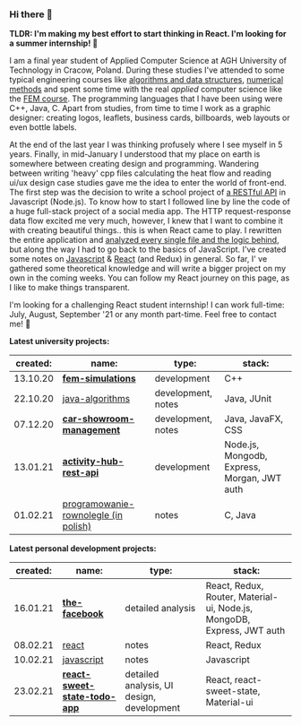 <link href="readme_style.css" rel="stylesheet"></link>

### Hi there 👋

**TLDR: I'm making my best effort to start thinking in React. I'm looking for a summer internship! 👀**

I am a final year student of Applied Computer Science at AGH University of Technology in Cracow, Poland. During these studies I've attended to some typical engineering courses like [algorithms and data structures](https://github.com/gregwell/algorithms-and-data-structures), [numerical methods](https://github.com/gregwell/numerical-methods/tree/master/NumericalMethods3/NumericalMethods3) and spent some time with the real *applied* computer science like the [FEM course](https://github.com/gregwell/fem-simulations). The programming languages that I have been using were C++, Java, C. Apart from studies, from time to time I work as a graphic designer: creating logos, leaflets, business cards, billboards, web layouts or even bottle labels.

At the end of the last year I was thinking profusely where I see myself in 5 years. Finally, in mid-January I understood that my place on earth is somewhere between creating design and programming. Wandering between writing 'heavy' cpp files calculating the heat flow and reading ui/ux design case studies gave me the idea to enter the world of front-end. The first step was the decision to write a school project of [a RESTful API](https://github.com/gregwell/activity-hub) in Javascript (Node.js). To know how to start I followed line by line the code of a huge full-stack project of a social media app. The HTTP request-response data flow excited me very much, however, I knew that I want to combine it with creating beautiful things.. this is when React came to play. I rewritten the entire application and [analyzed every single file and the logic behind](https://github.com/gregwell/the-facebook), but along the way I had to go back to the basics of JavaScript. I've created some notes on [Javascript](https://github.com/gregwell/university-notes/blob/main/english/javascript/javascript.md) & [React](https://github.com/gregwell/university-notes/blob/main/english/javascript/react.md) (and Redux) in general. So far, I' ve gathered some theoretical knowledge and will write a bigger project on my own in the coming weeks. You can follow my React journey on this page, as I like to make things transparent.

I'm looking for a challenging React student internship! I can work full-time: July, August, September '21 or any month part-time. Feel free to contact me! 💬

<div class="divtable">
<p><strong>Latest university projects:</strong></p>
<table>
   <thead>
      <tr>
         <th>created:</th>
         <th>name:</th>
         <th>type:</th>
         <th>stack:</th>
      </tr>
   </thead>
   <tbody>
      <tr class="featuredtr">
         <td>13.10.20</td>
         <td><strong><a href="https://github.com/gregwell/fem-simulations">fem-simulations</a></strong></td>
         <td>development</td>
         <td>C++</td>
      </tr>
      <tr>
         <td>22.10.20</td>
         <td><a href="https://github.com/gregwell/java-algorithms">java-algorithms</a></td>
         <td>development, notes</td>
         <td>Java, JUnit</td>
      </tr>
      <tr>
         <td>07.12.20</td>
         <td><strong><a href="https://github.com/gregwell/car-showroom-management">car-showroom-management</a></strong></td>
         <td>development, notes</td>
         <td>Java, JavaFX, CSS</td>
      </tr>
      <tr>
         <td>13.01.21</td>
         <td><strong><a href="https://github.com/gregwell/activity-hub-rest-api">activity-hub-rest-api</a></strong></td>
         <td>development</td>
         <td>Node.js, Mongodb, Express, Morgan, JWT auth</td>
      </tr>
      <tr>
         <td>01.02.21</td>
         <td><a href="https://github.com/gregwell/university-notes/blob/main/polish/programowanie-rownolegle.md">programowanie-rownolegle (in polish)</a></td>
         <td>notes</td>
         <td>C, Java</td>
      </tr>
   </tbody>
</table>
<p><strong>Latest personal development projects:</strong></p>
<table>
   <thead>
      <tr>
         <th>created:</th>
         <th>name:</th>
         <th>type:</th>
         <th>stack:</th>
      </tr>
   </thead>
   <tbody>
      <tr>
         <td>16.01.21</td>
         <td><strong><a href="https://github.com/gregwell/the-facebook">the-facebook</a></strong></td>
         <td>detailed analysis</td>
         <td>React, Redux, Router, Material-ui, Node.js, MongoDB, Express, JWT auth</td>
      </tr>
      <tr>
         <td>08.02.21</td>
         <td><a href="https://github.com/gregwell/university-notes/blob/main/english/javascript/react.md">react</a></td>
         <td>notes</td>
         <td>React, Redux</td>
      </tr>
      <tr>
         <td>10.02.21</td>
         <td><a href="https://github.com/gregwell/university-notes/blob/main/english/javascript/javascript.md">javascript</a></td>
         <td>notes</td>
         <td>Javascript</td>
      </tr>
      <tr>
         <td>23.02.21</td>
         <td><strong><a href="https://github.com/gregwell/react-sweet-state-todo-app">react-sweet-state-todo-app</a></strong></td>
         <td>detailed analysis, UI design, development</td>
         <td>React, react-sweet-state, Material-ui</td>
      </tr>
   </tbody>
</table>
</div>

<!--
**gregwell/gregwell** is a ✨ _special_ ✨ repository because its `README.md` (this file) appears on your GitHub profile.

Here are some ideas to get you started:

- 🔭 I’m currently working on ...
- 🌱 I’m currently learning ...
- 👯 I’m looking to collaborate on ...
- 🤔 I’m looking for help with ...
- 💬 Ask me about ...
- 📫 How to reach me: ...
- 😄 Pronouns: ...
- ⚡ Fun fact: ...
-->
